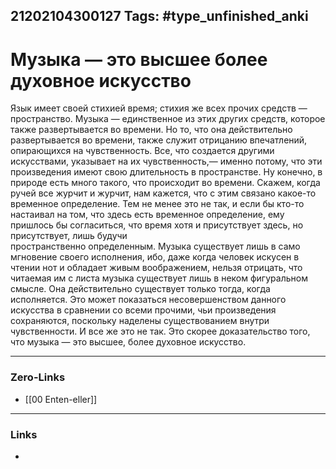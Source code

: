 21202104300127
Tags: #type_unfinished_anki
---
# Музыка — это высшее более духовное искусство 

Язык имеет своей стихией время; стихия же всех прочих средств — пространство. Музыка — единственное из этих других средств, которое также развертывается во времени. Но то, что она действительно развертывается во времени, также служит отрицанию впечатлений, опирающихся на чувственность. Все, что создается другими искусствами, указывает на их чувственность,— именно потому, что эти произведения имеют свою длительность в пространстве. Ну конечно, в природе есть много такого, что происходит во времени. Скажем, когда ручей все журчит и журчит, нам кажется, что с этим связано какое-то временное определение. Тем не менее это не так, и если бы кто-то настаивал на том, что здесь есть временное определение, ему пришлось бы согласиться, что время хотя и присутствует здесь, но присутствует, лишь будучи  <br>пространственно определенным. Музыка существует лишь в само мгновение своего исполнения, ибо, даже когда человек искусен в чтении нот и обладает живым воображением, нельзя отрицать, что читаемая им с листа музыка существует лишь в неком фигуральном смысле. Она действительно существует только тогда, когда исполняется. Это может показаться несовершенством данного искусства в сравнении со всеми прочими, чьи произведения сохраняются, поскольку наделены существованием внутри чувственности. И все же это не так. Это скорее доказательство того, что музыка — это высшее, более духовное искусство. 

---
### Zero-Links
- [[00 Enten-eller]]
---
### Links
-